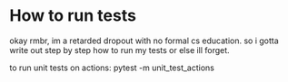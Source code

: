 # How to run tests

okay rmbr, im a retarded dropout with no formal cs education. so i gotta write out step by step how to run my tests or else ill forget.


to run unit tests on actions:
pytest -m unit_test_actions